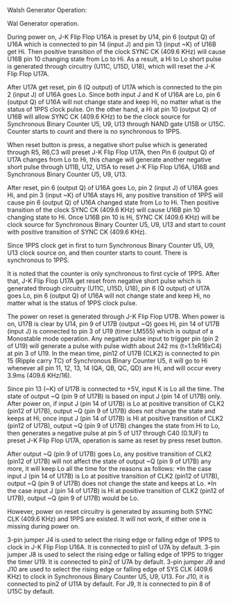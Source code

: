 Walsh Generator Operation:

Wal Generator operation.

During power on, J-K Flip Flop U16A is preset by U14, pin 6 (output Q) of U16A which is connected to pin 14 (input J) and pin 13 (input ~K) of U16B get Hi. Then positive transition of the clock SYNC CK (409.6 KHz) will cause U16B pin 10 changing state from Lo to Hi. As a result, a Hi to Lo short pulse is generated through circuitry (U11C, U15D, U18), which will reset the J-K Flip Flop U17A.

After U17A get reset, pin 6 (Q output) of U17A which is connected to the pin 2 (input J) of U16A goes Lo. Since both input J and K of U16A are Lo, pin 6 (output Q) of U16A will not change state and keep Hi, no matter what is the status of 1PPS clock pulse.
On the other hand, a Hi at pin 10 (output Q) of U16B will allow SYNC CK (409.6 KHz) to be the clock source for Synchronous Binary Counter U5, U9, U13 through  NAND gate U15B or U15C. Counter starts to count and there is no synchronous to 1PPS.

When reset button is press, a negative short pulse which is generated through R5, R6,C3 will preset J-K Flip Flop U17A, then Pin 6 (output Q) of U17A changes from Lo to Hi, this change will generate another negative short pulse through U11B, U12, U15A to reset J-K Flip Flop U16A, U16B and Synchronous Binary Counter U5, U9, U13.

After reset, pin 6 (output Q) of U16A goes Lo, pin 2 (input J) of U16A goes Hi, and pin 3 (input ~K) of U16A stays Hi, any positive transition of 1PPS will cause pin 6 (output Q) of U16A changed state from Lo to Hi. Then positive transition of the clock SYNC CK (409.6 KHz) will cause U16B pin 10 changing state to Hi. Once U16B pin 10 is Hi, SYNC CK (409.6 KHz) will be clock source for Synchronous Binary Counter U5, U9, U13 and start to count with positive transition of SYNC CK (409.6 KHz). 

Since 1PPS clock get in first to turn Synchronous Binary Counter U5, U9, U13 clock source on, and then counter starts to count. There is synchronous to 1PPS. 

It is noted that the counter is only synchronous to first cycle of 1PPS. After that, J-K Flip Flop U17A get reset from negative short pulse which is generated through circuitry (U11C, U15D, U18), pin 6 (Q output) of U17A goes Lo, pin 6 (output Q) of U16A will not change state and keep Hi, no matter what is the status of 1PPS clock pulse.

The power on reset is generated through J-K Flip Flop U17B. When power is on, U17B is clear by U14, pin 9 of U17B (output ~Q) goes Hi, pin 14 of U17B (input J) is connected to pin 3 of U19 (timer LM555) which is output of a Monostable mode operation. Any negative pulse input to trigger pin (pin 2 of U19) will generate a pulse with pulse width about 242 ms (t=1.1xR16xC4) at pin 3 of U19. In the mean time, pin12 of U17B (CLK2) is connected to pin 15 (Ripple carry TC) of Synchronous Binary Counter U5, it will go to Hi whenever all pin 11, 12, 13, 14 (QA, QB, QC, QD) are Hi, and will occur every 3.9ms (409.6 KHz/16). 

Since pin 13 (~K) of U17B is connected to +5V, input K is Lo all the time. The state of output ~Q (pin 9 of U17B) is based on input J (pin 14 of U17B) only. After power on, if input J (pin 14 of U17B) is Lo at positive transition of CLK2 (pin12 of U17B), output ~Q (pin 9 of U17B) does not change the state and keeps at Hi, once input J (pin 14 of U17B) is Hi at positive transition of CLK2 (pin12 of U17B), output ~Q (pin 9 of U17B) changes the state from Hi to Lo, then generates a negative pulse at pin 5 of U17 through C40 (0.1UF) to preset J-K Flip Flop U17A, operation is same as reset by press reset button. 

After output ~Q (pin 9 of U17B) goes Lo, any positive transition of CLK2 (pin12 of U17B) will not affect the state of output ~Q (pin 9 of U17B) any more, it will keep Lo all the time for the reasons as follows:
 *In the case input J (pin 14 of U17B) is Lo at positive transition of CLK2 (pin12 of U17B), output ~Q (pin 9 of U17B) does not change the state and keeps at Lo.
 *In the case input J (pin 14 of U17B) is Hi at positive transition of CLK2 (pin12 of U17B), output ~Q (pin 9 of U17B) would be Lo.

However, power on reset circuitry is generated by assuming both SYNC CLK (409.6 KHz) and 1PPS are existed. It will not work, if either one is missing during power on.

3-pin jumper J4 is used to select the rising edge or falling edge of 1PPS to clock in J-K Flip Flop U16A. It is connected to pin1 of U7A by default.
3-pin jumper J8 is used to select the rising edge or falling edge of 1PPS to trigger the timer U19. It is connected to pin2 of U7A by default.
3-pin jumper J9 and J10 are used to select the rising edge or falling edge of SYS CLK (409.6 KHz) to clock in Synchronous Binary Counter U5, U9, U13. 
For J10, it is connected to pin2 of U11A by default.
For J9, It is connected to pin 8 of U15C by default.
